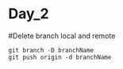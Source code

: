 # Day_2
#Delete branch local and remote
```
git branch -D branchName
git push origin -d branchName
```
